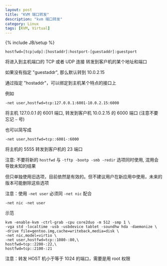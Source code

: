 ```yaml
---
layout: post
title: "KVM 端口转发"
description: "kvm 端口转发"
category: Linux
tags: [KVM, Virtual]
---
```

{% include JB/setup %}


    hostfwd=[tcp|udp]:[hostaddr]:hostport-[guestaddr]:guestport

将进入到主机端口的 TCP 或者 UDP 连接 转发到客户机的某个地址和端口

如果没有指定 "guestaddr", 那么默认转到 10.0.2.15

通过指定 "hostaddr"，可以绑定到主机某个特点的接口上
<!-- more -->
例如

    -net user,hostfwd=tcp:127.0.0.1:6001-10.0.2.15:6000

将主机 127.0.0.1 的 6001 端口, 转发到客户机 10.0.2.15 的 6000 端口 (注意不要忘记 `–` 号)

也可以简写成

    -net user,hostfwd=tcp::6001-:6000

将主机的 5555 转发到客户机的 23 端口

注意: 不要将新的 `hostfwd` 与 `-tftp -bootp -smb -redir` 选项同时使用, 混用会导致未知的结果

但只单独使用旧选项，目前依然是有效的。但不建议用户在新应用中使用，未来的版本可能删除这些选项

注意：使用 `-net user` 必须同 `-net nic` 配合

    -net nic -net user

示范

    kvm -enable-kvm -ctrl-grab -cpu core2duo -m 512 -smp 1 \
    -vga std -localtime -usb -usbdevice tablet -soundhw hda -daemonize \
    -drive file=gentoo.img,cache=writeback,media=disk \
    -net nic,model=virtio \
    -net user,hostfwd=tcp::1080-:80,\
    hostfwd=tcp::2200-:22,\
    hostfwd=tcp::2100-:21

注意：转发 HOST 机小于等于 1024 的端口，需要是用 root 权限
